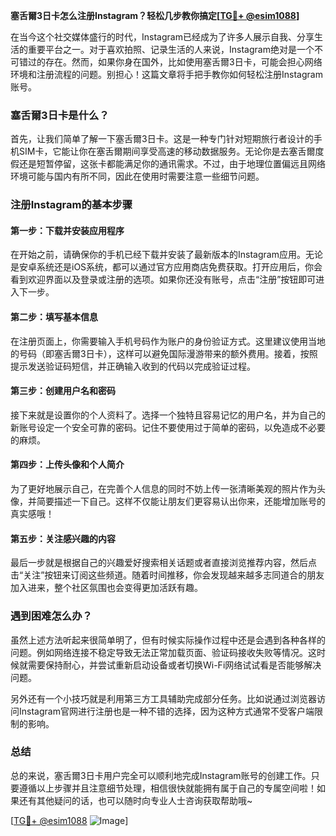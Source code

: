 **塞舌爾3日卡怎么注册Instagram？轻松几步教你搞定[[TG💪+ @esim1088](https://t.me/s/esim1088)]**

在当今这个社交媒体盛行的时代，Instagram已经成为了许多人展示自我、分享生活的重要平台之一。对于喜欢拍照、记录生活的人来说，Instagram绝对是一个不可错过的存在。然而，如果你身在国外，比如使用塞舌爾3日卡，可能会担心网络环境和注册流程的问题。别担心！这篇文章将手把手教你如何轻松注册Instagram账号。

### 塞舌爾3日卡是什么？

首先，让我们简单了解一下塞舌爾3日卡。这是一种专门针对短期旅行者设计的手机SIM卡，它能让你在塞舌爾期间享受高速的移动数据服务。无论你是去塞舌爾度假还是短暂停留，这张卡都能满足你的通讯需求。不过，由于地理位置偏远且网络环境可能与国内有所不同，因此在使用时需要注意一些细节问题。

### 注册Instagram的基本步骤

#### 第一步：下载并安装应用程序
在开始之前，请确保你的手机已经下载并安装了最新版本的Instagram应用。无论是安卓系统还是iOS系统，都可以通过官方应用商店免费获取。打开应用后，你会看到欢迎界面以及登录或注册的选项。如果你还没有账号，点击“注册”按钮即可进入下一步。

#### 第二步：填写基本信息
在注册页面上，你需要输入手机号码作为账户的身份验证方式。这里建议使用当地的号码（即塞舌爾3日卡），这样可以避免国际漫游带来的额外费用。接着，按照提示发送验证码短信，并正确输入收到的代码以完成验证过程。

#### 第三步：创建用户名和密码
接下来就是设置你的个人资料了。选择一个独特且容易记忆的用户名，并为自己的新账号设定一个安全可靠的密码。记住不要使用过于简单的密码，以免造成不必要的麻烦。

#### 第四步：上传头像和个人简介
为了更好地展示自己，在完善个人信息的同时不妨上传一张清晰美观的照片作为头像，并简要描述一下自己。这样不仅能让朋友们更容易认出你来，还能增加账号的真实感哦！

#### 第五步：关注感兴趣的内容
最后一步就是根据自己的兴趣爱好搜索相关话题或者直接浏览推荐内容，然后点击“关注”按钮来订阅这些频道。随着时间推移，你会发现越来越多志同道合的朋友加入进来，整个社区氛围也会变得更加活跃有趣。

### 遇到困难怎么办？

虽然上述方法听起来很简单明了，但有时候实际操作过程中还是会遇到各种各样的问题。例如网络连接不稳定导致无法正常加载页面、验证码接收失败等情况。这时候就需要保持耐心，并尝试重新启动设备或者切换Wi-Fi网络试试看是否能够解决问题。

另外还有一个小技巧就是利用第三方工具辅助完成部分任务。比如说通过浏览器访问Instagram官网进行注册也是一种不错的选择，因为这种方式通常不受客户端限制的影响。

### 总结

总的来说，塞舌爾3日卡用户完全可以顺利地完成Instagram账号的创建工作。只要遵循以上步骤并且注意细节处理，相信很快就能拥有属于自己的专属空间啦！如果还有其他疑问的话，也可以随时向专业人士咨询获取帮助哦~

[[TG💪+ @esim1088](https://t.me/s/esim1088) ![Image](https://i.postimg.cc/4NQfJmqS/Snipaste-2025-05-13-00-14-12.png)]